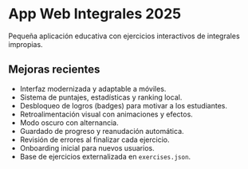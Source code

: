 # App Web Integrales 2025

Pequeña aplicación educativa con ejercicios interactivos de integrales impropias.

## Mejoras recientes

- Interfaz modernizada y adaptable a móviles.
- Sistema de puntajes, estadísticas y ranking local.
- Desbloqueo de logros (badges) para motivar a los estudiantes.
- Retroalimentación visual con animaciones y efectos.
- Modo oscuro con alternancia.
- Guardado de progreso y reanudación automática.
- Revisión de errores al finalizar cada ejercicio.
- Onboarding inicial para nuevos usuarios.
- Base de ejercicios externalizada en `exercises.json`.

